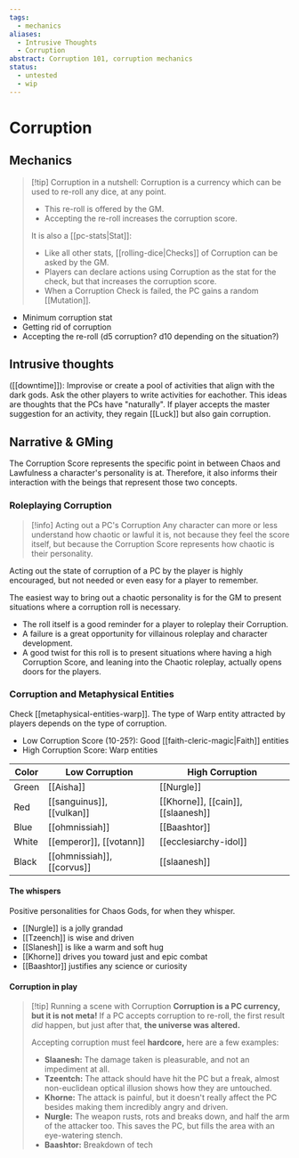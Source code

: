 ```yaml
---
tags:
  - mechanics
aliases:
  - Intrusive Thoughts
  - Corruption
abstract: Corruption 101, corruption mechanics
status:
  - untested
  - wip
---
```

# Corruption
## Mechanics
> [!tip] Corruption in a nutshell:
> Corruption is a currency which can be used to re-roll any dice, at any point.
> - This re-roll is offered by the GM.
> - Accepting the re-roll increases the corruption score.
> 
> It is also a [[pc-stats|Stat]]:
> - Like all other stats, [[rolling-dice|Checks]] of Corruption can be asked by the GM.
> - Players can declare actions using Corruption as the stat for the check, but that increases the corruption score.
> - When a Corruption Check is failed, the PC gains a random [[Mutation]].
- Minimum corruption stat
- Getting rid of corruption
- Accepting the re-roll (d5 corruption? d10 depending on the situation?) 
## Intrusive thoughts
([[downtime]]):
Improvise or create a pool of activities that align with the dark gods. Ask the other players to write activities for eachother.
This ideas are thoughts that the PCs have "naturally".
If player accepts the master suggestion for an activity, they regain [[Luck]] but also gain corruption.

## Narrative & GMing
The Corruption Score represents the specific point in between Chaos and Lawfulness a character's personality is at. Therefore, it also informs their interaction with the beings that represent those two concepts.

### Roleplaying Corruption
> [!info] Acting out a PC's Corruption
> Any character can more or less understand how chaotic or lawful it is, not because they feel the score itself, but because the Corruption Score represents how chaotic is their personality.

Acting out the state of corruption of a PC by the player is highly encouraged, but not needed or even easy for a player to remember.

The easiest way to bring out a chaotic personality is for the GM to present situations where a corruption roll is necessary.
- The roll itself is a good reminder for a player to roleplay their Corruption.
- A failure is a great opportunity for villainous roleplay and character development.
- A good twist for this roll is to present situations where having a high Corruption Score, and leaning into the Chaotic roleplay, actually opens doors for the players.
### Corruption and Metaphysical Entities
Check [[metaphysical-entities-warp]].
The type of Warp entity attracted by players depends on the type of corruption.
- Low Corruption Score (10-25?): Good [[faith-cleric-magic|Faith]] entities
- High Corruption Score: Warp entities

| Color | Low Corruption             | High Corruption                    |
| ----- | -------------------------- | ---------------------------------- |
| Green | [[Aisha]]                  | [[Nurgle]]                         |
| Red   | [[sanguinus]], [[vulkan]]  | [[Khorne]], [[cain]], [[slaanesh]] |
| Blue  | [[ohmnissiah]]             | [[Baashtor]]                       |
| White | [[emperor]], [[votann]]    | [[ecclesiarchy-idol]]              |
| Black | [[ohmnissiah]], [[corvus]] | [[slaanesh]]                       |

#### The whispers
Positive personalities for Chaos Gods, for when they whisper.
- [[Nurgle]] is a jolly grandad
- [[Tzeench]] is wise and driven
- [[Slanesh]] is like a warm and soft hug
- [[Khorne]] drives you toward just and epic combat
- [[Baashtor]] justifies any science or curiosity
#### Corruption in play
> [!tip] Running a scene with Corruption
> **Corruption is a PC currency, but it is not meta!**
> If a PC accepts corruption to re-roll, the first result *did* happen, but just after that, **the universe was altered.**
> 
> Accepting corruption must feel **hardcore,** here are a few examples:
> - **Slaanesh:** The damage taken is pleasurable, and not an impediment at all.
> - **Tzeentch:** The attack should have hit the PC but a freak, almost non-euclidean optical illusion shows how they are untouched.
> - **Khorne:** The attack is painful, but it doesn't really affect the PC besides making them incredibly angry and driven.
> - **Nurgle:** The weapon rusts, rots and breaks down, and half the arm of the attacker too. This saves the PC, but fills the area with an eye-watering stench.
> - **Baashtor:** Breakdown of tech
